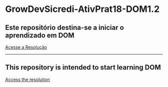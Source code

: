 # GrowDevSicredi-AtivPrat18-DOM1.2
## Este repositório destina-se a iniciar o aprendizado em DOM
[Acesse a Resolução](https://pablogarcia48.github.io/GrowDevSicredi-AtivPrat18-DOM1.2/)

-------------------------------------------------------

## This repository is intended to start learning DOM
[Access the resolution](https://pablogarcia48.github.io/GrowDevSicredi-AtivPrat18-DOM1.2/)
